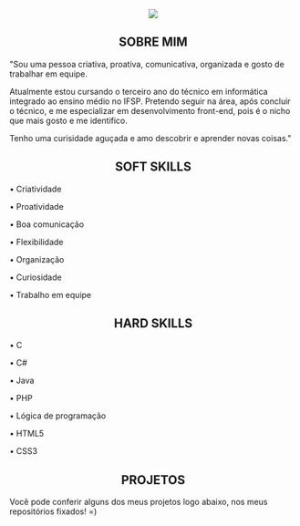 



<p align="center">
 <img src= "https://media.discordapp.net/attachments/816888490955636747/864915060622098472/Ola_eu_Sou_a_Amanda.png?width=840&height=473  width="500"/>
       </p>
       
       
 <h2 align="center" color = "red" >SOBRE MIM</h2>
 
 "Sou uma pessoa criativa, proativa, comunicativa, organizada e gosto de trabalhar em equipe. 
 
Atualmente estou cursando o terceiro ano do técnico em informática integrado ao ensino médio no IFSP. Pretendo seguir na área, após concluir o técnico, e me especializar em desenvolvimento front-end, pois é o nicho que mais gosto e me identifico.

Tenho uma curisidade aguçada e amo descobrir e aprender novas coisas."
      

<h2 align="center" > SOFT SKILLS</h2>

• Criatividade 

• Proatividade 

• Boa comunicação

• Flexibilidade 

• Organização 

• Curiosidade 

• Trabalho em equipe

<h2 align="center" >HARD SKILLS</h2>

 • C

 • C#

 • Java 

 • PHP

 • Lógica de programação

 • HTML5

 • CSS3



<h2 align="center" >PROJETOS</h2>

Você pode conferir alguns dos meus projetos logo abaixo, nos meus repositórios fixados! =)
